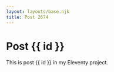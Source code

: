 ```yaml
---
layout: layouts/base.njk
title: Post 2674
---
```


# Post {{ id }}

This is post {{ id }} in my Eleventy project.
